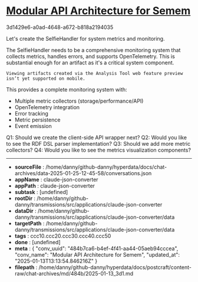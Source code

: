 # [Modular API Architecture for Semem](https://claude.ai/chat/484b7ca6-b4ef-4f41-aa44-05aeb94cccea)

3d1429e6-a0ad-4648-a672-b818a2194035

 Let's create the SelfieHandler for system metrics and monitoring.

<antThinking>The SelfieHandler needs to be a comprehensive monitoring system that collects metrics, handles errors, and supports OpenTelemetry. This is substantial enough for an artifact as it's a critical system component.</antThinking>
```
Viewing artifacts created via the Analysis Tool web feature preview isn’t yet supported on mobile.
```



This provides a complete monitoring system with:
- Multiple metric collectors (storage/performance/API)
- OpenTelemetry integration
- Error tracking
- Metric persistence
- Event emission

Q1: Should we create the client-side API wrapper next?
Q2: Would you like to see the RDF DSL parser implementation?
Q3: Should we add more metric collectors?
Q4: Would you like to see the metrics visualization components?

---

* **sourceFile** : /home/danny/github-danny/hyperdata/docs/chat-archives/data-2025-01-25-12-45-58/conversations.json
* **appName** : claude-json-converter
* **appPath** : claude-json-converter
* **subtask** : [undefined]
* **rootDir** : /home/danny/github-danny/transmissions/src/applications/claude-json-converter
* **dataDir** : /home/danny/github-danny/transmissions/src/applications/claude-json-converter/data
* **targetPath** : /home/danny/github-danny/transmissions/src/applications/claude-json-converter/data
* **tags** : ccc10.ccc20.ccc30.ccc40.ccc50
* **done** : [undefined]
* **meta** : {
  "conv_uuid": "484b7ca6-b4ef-4f41-aa44-05aeb94cccea",
  "conv_name": "Modular API Architecture for Semem",
  "updated_at": "2025-01-13T13:13:54.846216Z"
}
* **filepath** : /home/danny/github-danny/hyperdata/docs/postcraft/content-raw/chat-archives/md/484b/2025-01-13_3d1.md